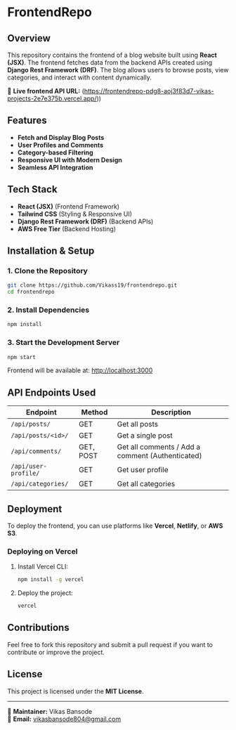 # FrontendRepo

## Overview
This repository contains the frontend of a blog website built using **React (JSX)**. The frontend fetches data from the backend APIs created using **Django Rest Framework (DRF)**. The blog allows users to browse posts, view categories, and interact with content dynamically.

🔗 **Live frontend API URL:** (https://frontendrepo-pdg8-aoj3f83d7-vikas-projects-2e7e375b.vercel.app/))

## Features
- **Fetch and Display Blog Posts**
- **User Profiles and Comments**
- **Category-based Filtering**
- **Responsive UI with Modern Design**
- **Seamless API Integration**

## Tech Stack
- **React (JSX)** (Frontend Framework)
- **Tailwind CSS** (Styling & Responsive UI)
- **Django Rest Framework (DRF)** (Backend APIs)
- **AWS Free Tier** (Backend Hosting)

## Installation & Setup
### 1. Clone the Repository
```bash
git clone https://github.com/Vikass19/frontendrepo.git
cd frontendrepo
```

### 2. Install Dependencies
```bash
npm install
```

### 3. Start the Development Server
```bash
npm start
```
Frontend will be available at: [http://localhost:3000](http://localhost:3000)

## API Endpoints Used
| Endpoint | Method | Description |
|----------|--------|-------------|
| `/api/posts/` | GET | Get all posts |
| `/api/posts/<id>/` | GET | Get a single post |
| `/api/comments/` | GET, POST | Get all comments / Add a comment (Authenticated) |
| `/api/user-profile/` | GET | Get user profile |
| `/api/categories/` | GET | Get all categories |

## Deployment
To deploy the frontend, you can use platforms like **Vercel**, **Netlify**, or **AWS S3**.

### Deploying on Vercel
1. Install Vercel CLI:
   ```bash
   npm install -g vercel
   ```
2. Deploy the project:
   ```bash
   vercel
   ```

## Contributions
Feel free to fork this repository and submit a pull request if you want to contribute or improve the project.

## License
This project is licensed under the **MIT License**.

---

📌 **Maintainer:** Vikas Bansode  
📧 **Email:** vikasbansode804@gmail.com

